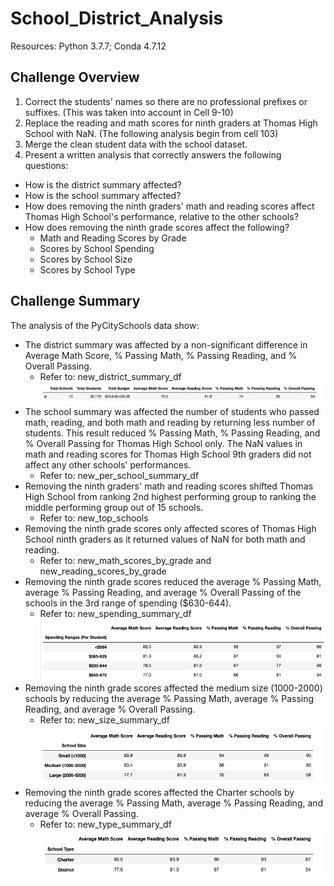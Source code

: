 # School_District_Analysis
Resources: Python 3.7.7; Conda 4.7.12

## Challenge Overview
1. Correct the students' names so there are no professional prefixes or suffixes. (This was taken into account in Cell 9-10)
2. Replace the reading and math scores for ninth graders at Thomas High School with NaN. (The following analysis begin from cell 103)
3. Merge the clean student data with the school dataset.
4. Present a written analysis that correctly answers the following questions: 
- How is the district summary affected?
- How is the school summary affected?
- How does removing the ninth graders' math and reading scores affect Thomas High School's performance, relative to the other schools?
- How does removing the ninth grade scores affect the following?
    - Math and Reading Scores by Grade
    - Scores by School Spending
    - Scores by School Size
    - Scores by School Type

## Challenge Summary
The analysis of the PyCitySchools data show:
- The district summary was affected by a non-significant difference in Average Math Score, % Passing Math, % Passing Reading, and % Overall Passing.
    - Refer to: new_district_summary_df
    ![](pictures/District%20summary.png)
- The school summary was affected the number of students who passed math, reading, and both math and reading by returning less number of students. This result reduced % Passing Math, % Passing Reading, and % Overall Passing for Thomas High School only. The NaN values in math and reading scores for Thomas High School 9th graders did not affect any other schools' performances.
    - Refer to: new_per_school_summary_df
- Removing the ninth graders' math and reading scores shifted Thomas High School from ranking 2nd highest performing group to ranking the middle performing group out of 15 schools. 
    - Refer to: new_top_schools
- Removing the ninth grade scores only affected scores of Thomas High School ninth graders as it returned values of NaN for both math and reading. 
    - Refer to: new_math_scores_by_grade and new_reading_scores_by_grade
- Removing the ninth grade scores reduced the average % Passing Math, average % Passing Reading, and average % Overall Passing of the schools in the 3rd range of spending ($630-644). 
    - Refer to: new_spending_summary_df
    ![](pictures/Scores%20by%20spending.png)
- Removing the ninth grade scores affected the medium size (1000-2000) schools by reducing the average % Passing Math, average % Passing Reading, and average % Overall Passing. 
    - Refer to: new_size_summary_df
    ![](pictures/Scores%20by%20size.png)
- Removing the ninth grade scores affected the Charter schools by reducing the average % Passing Math, average % Passing Reading, and average % Overall Passing. 
    - Refer to: new_type_summary_df
    ![](pictures/Scores%20by%20type.png)
